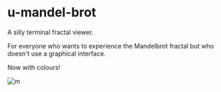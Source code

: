 # u-mandel-brot
A silly terminal fractal viewer.

For everyone who wants to experience the Mandelbrot fractal but who doesn't use a graphical interface.

Now with colours!


![m](https://onethreethree7.github.io/u-mandel-brot/screenshot.png)
